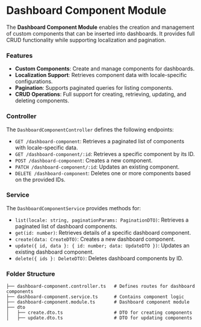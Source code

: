 # Dashboard Component Module

The **Dashboard Component Module** enables the creation and management of custom components that can be inserted into dashboards. It provides full CRUD functionality while supporting localization and pagination.

### Features

- **Custom Components**: Create and manage components for dashboards.
- **Localization Support**: Retrieves component data with locale-specific configurations.
- **Pagination**: Supports paginated queries for listing components.
- **CRUD Operations**: Full support for creating, retrieving, updating, and deleting components.

### Controller

The `DashboardComponentController` defines the following endpoints:

- `GET /dashboard-component`: Retrieves a paginated list of components with locale-specific data.
- `GET /dashboard-component/:id`: Retrieves a specific component by its ID.
- `POST /dashboard-component`: Creates a new component.
- `PATCH /dashboard-component/:id`: Updates an existing component.
- `DELETE /dashboard-component`: Deletes one or more components based on the provided IDs.

### Service

The `DashboardComponentService` provides methods for:

- `list(locale: string, paginationParams: PaginationDTO)`: Retrieves a paginated list of dashboard components.
- `get(id: number)`: Retrieves details of a specific dashboard component.
- `create(data: CreateDTO)`: Creates a new dashboard component.
- `update({ id, data }: { id: number; data: UpdateDTO })`: Updates an existing dashboard component.
- `delete({ ids }: DeleteDTO)`: Deletes dashboard components by ID.

### Folder Structure

```plaintext
├── dashboard-component.controller.ts   # Defines routes for dashboard components
├── dashboard-component.service.ts      # Contains component logic
├── dashboard-component.module.ts       # Dashboard component module
├── dto
│   ├── create.dto.ts                   # DTO for creating components
│   ├── update.dto.ts                   # DTO for updating components
```
